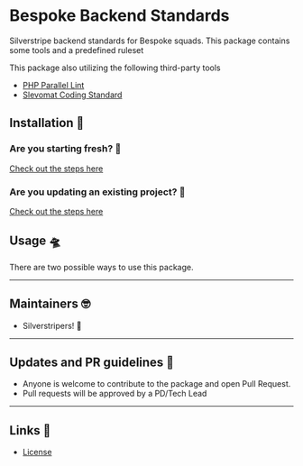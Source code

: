# Bespoke Backend Standards

Silverstripe backend standards for Bespoke squads.
This package contains some tools and a predefined ruleset


This package also utilizing the following third-party tools
* [PHP Parallel Lint](https://github.com/php-parallel-lint/PHP-Parallel-Lint)
* [Slevomat Coding Standard](https://github.com/slevomat/coding-standard)



## Installation 🧞

### Are you starting fresh? 🌱
[Check out the steps here](./docs/starting-fresh/index.md)

### Are you updating an existing project? 🚜
[Check out the steps here](./docs/updating-existing-projects/index.md)


## Usage 🛸

There are two possible ways to use this package.



---

## Maintainers 🤓
- Silverstripers! 💖

---

## Updates and PR guidelines 💞
* Anyone is welcome to contribute to the package and open Pull Request.
* Pull requests will be approved by a PD/Tech Lead

---

## Links 🔗

* [License](./LICENSE)
